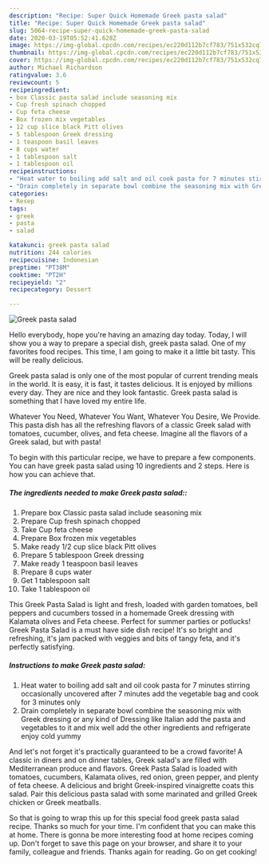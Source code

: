 ```yaml
---
description: "Recipe: Super Quick Homemade Greek pasta salad"
title: "Recipe: Super Quick Homemade Greek pasta salad"
slug: 5064-recipe-super-quick-homemade-greek-pasta-salad
date: 2020-03-19T05:52:41.628Z
image: https://img-global.cpcdn.com/recipes/ec220d112b7cf783/751x532cq70/greek-pasta-salad-recipe-main-photo.jpg
thumbnail: https://img-global.cpcdn.com/recipes/ec220d112b7cf783/751x532cq70/greek-pasta-salad-recipe-main-photo.jpg
cover: https://img-global.cpcdn.com/recipes/ec220d112b7cf783/751x532cq70/greek-pasta-salad-recipe-main-photo.jpg
author: Michael Richardson
ratingvalue: 3.6
reviewcount: 5
recipeingredient:
- box Classic pasta salad include seasoning mix
- Cup fresh spinach chopped
- Cup feta cheese
- Box frozen mix vegetables
- 12 cup slice black Pitt olives
- 5 tablespoon Greek dressing
- 1 teaspoon basil leaves
- 8 cups water
- 1 tablespoon salt
- 1 tablespoon oil
recipeinstructions:
- "Heat water to boiling add salt and oil cook pasta for 7 minutes stirring occasionally uncovered after 7 minutes add the vegetable bag and cook for 3 minutes only"
- "Drain completely in separate bowl combine the seasoning mix with Greek dressing or any kind of Dressing like Italian add the pasta and vegetables to it and mix well add the other ingredients and refrigerate enjoy cold yummy"
categories:
- Resep
tags:
- greek
- pasta
- salad

katakunci: greek pasta salad
nutrition: 244 calories
recipecuisine: Indonesian
preptime: "PT38M"
cooktime: "PT2H"
recipeyield: "2"
recipecategory: Dessert

---
```



![Greek pasta salad](https://img-global.cpcdn.com/recipes/ec220d112b7cf783/751x532cq70/greek-pasta-salad-recipe-main-photo.jpg)

Hello everybody, hope you're having an amazing day today. Today, I will show you a way to prepare a special dish, greek pasta salad. One of my favorites food recipes. This time, I am going to make it a little bit tasty. This will be really delicious.

Greek pasta salad is only one of the most popular of current trending meals in the world. It is easy, it is fast, it tastes delicious. It is enjoyed by millions every day. They are nice and they look fantastic. Greek pasta salad is something that I have loved my entire life.

Whatever You Need, Whatever You Want, Whatever You Desire, We Provide. This pasta dish has all the refreshing flavors of a classic Greek salad with tomatoes, cucumber, olives, and feta cheese. Imagine all the flavors of a Greek salad, but with pasta!


To begin with this particular recipe, we have to prepare a few components. You can have greek pasta salad using 10 ingredients and 2 steps. Here is how you can achieve that.

##### The ingredients needed to make Greek pasta salad::

1. Prepare box Classic pasta salad include seasoning mix
1. Prepare Cup fresh spinach chopped
1. Take Cup feta cheese
1. Prepare Box frozen mix vegetables
1. Make ready 1/2 cup slice black Pitt olives
1. Prepare 5 tablespoon Greek dressing
1. Make ready 1 teaspoon basil leaves
1. Prepare 8 cups water
1. Get 1 tablespoon salt
1. Take 1 tablespoon oil


This Greek Pasta Salad is light and fresh, loaded with garden tomatoes, bell peppers and cucumbers tossed in a homemade Greek dressing with Kalamata olives and Feta cheese. Perfect for summer parties or potlucks! Greek Pasta Salad is a must have side dish recipe! It&#39;s so bright and refreshing, it&#39;s jam packed with veggies and bits of tangy feta, and it&#39;s perfectly satisfying. 

##### Instructions to make Greek pasta salad:

1. Heat water to boiling add salt and oil cook pasta for 7 minutes stirring occasionally uncovered after 7 minutes add the vegetable bag and cook for 3 minutes only
1. Drain completely in separate bowl combine the seasoning mix with Greek dressing or any kind of Dressing like Italian add the pasta and vegetables to it and mix well add the other ingredients and refrigerate enjoy cold yummy


And let&#39;s not forget it&#39;s practically guaranteed to be a crowd favorite! A classic in diners and on dinner tables, Greek salad&#39;s are filled with Mediterranean produce and flavors. Greek Pasta Salad is loaded with tomatoes, cucumbers, Kalamata olives, red onion, green pepper, and plenty of feta cheese. A delicious and bright Greek-inspired vinaigrette coats this salad. Pair this delicious pasta salad with some marinated and grilled Greek chicken or Greek meatballs. 

So that is going to wrap this up for this special food greek pasta salad recipe. Thanks so much for your time. I'm confident that you can make this at home. There is gonna be more interesting food at home recipes coming up. Don't forget to save this page on your browser, and share it to your family, colleague and friends. Thanks again for reading. Go on get cooking!
